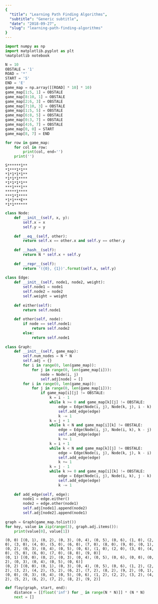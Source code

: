 ```yaml
---
{
  "title": "Learning Path Finding Algorithms",
  "subtitle": "Generic subtitle",
  "date": "2018-09-27",
  "slug": "learning-path-finding-algorithms"
}
---
```

<!--more-->


```python
import numpy as np
import matplotlib.pyplot as plt
%matplotlib notebook

N = 10
OBSTALE = '1'
ROAD = '*'
START = 'S'
END = 'E'
game_map = np.array([[ROAD] * 10] * 10)
game_map[1:5, 1] = OBSTALE
game_map[8:10, 1] = OBSTALE
game_map[2:6, 3] = OBSTALE
game_map[7:10, 3] = OBSTALE
game_map[1:5, 5] = OBSTALE
game_map[6:8, 5] = OBSTALE
game_map[0:3, 7] = OBSTALE
game_map[4:6, 7] = OBSTALE
game_map[0, 0] = START
game_map[8, 7] = END

for row in game_map:
    for col in row:
        print(col, end='')
    print('')
```

    S******1**
    *1***1*1**
    *1*1*1*1**
    *1*1*1****
    *1*1*1*1**
    ***1***1**
    *****1****
    ***1*1****
    *1*1***E**
    *1*1******



```python
class Node:
    def __init__(self, x, y):
        self.x = x
        self.y = y
    
    def __eq__(self, other):
        return self.x == other.x and self.y == other.y
    
    def __hash__(self):
        return N * self.x + self.y
    
    def __repr__(self):
        return '({0}, {1})'.format(self.x, self.y)
    
class Edge:
    def __init__(self, node1, node2, weight):
        self.node1 = node1
        self.node2 = node2
        self.weight = weight
    
    def either(self):
        return self.node1
    
    def other(self, node):
        if node == self.node1:
            return self.node2
        else:
            return self.node1
        
class Graph:
    def __init__(self, game_map):
        self.num_nodes = N * N
        self.adj = {}
        for i in range(0, len(game_map)):
            for j in range(0, len(game_map[i])):
                node = Node(i, j)
                self.adj[node] = []
        for i in range(0, len(game_map)):
            for j in range(0, len(game_map[i])):
                if game_map[i][j] != OBSTALE:
                    k = i - 1
                    while k >= 0 and game_map[k][j] != OBSTALE:
                        edge = Edge(Node(i, j), Node(k, j), i - k)
                        self.add_edge(edge)
                        k -= 1
                    k = j + 1
                    while k < N and game_map[i][k] != OBSTALE:
                        edge = Edge(Node(i, j), Node(i, k), k - j)
                        self.add_edge(edge)
                        k += 1
                    k = i + 1
                    while k < N and game_map[k][j] != OBSTALE:
                        edge = Edge(Node(i, j), Node(k, j), k - i)
                        self.add_edge(edge)
                        k += 1
                    k = j - 1
                    while k >= 0 and game_map[i][k] != OBSTALE:
                        edge = Edge(Node(i, j), Node(i, k), j - k)
                        self.add_edge(edge)
                        k -= 1
                    
    def add_edge(self, edge):
        node1 = edge.either()
        node2 = edge.other(node1)
        self.adj[node1].append(node2)
        self.adj[node2].append(node1)
                        
graph = Graph(game_map.tolist())
for key, value in zip(range(3), graph.adj.items()):
    print(value[0], value[1])
```

    (0, 0) [(0, 1), (0, 2), (0, 3), (0, 4), (0, 5), (0, 6), (1, 0), (2, 0), (3, 0), (4, 0), (5, 0), (6, 0), (7, 0), (8, 0), (9, 0), (0, 1), (0, 2), (0, 3), (0, 4), (0, 5), (0, 6), (1, 0), (2, 0), (3, 0), (4, 0), (5, 0), (6, 0), (7, 0), (8, 0), (9, 0)]
    (0, 1) [(0, 0), (0, 2), (0, 3), (0, 4), (0, 5), (0, 6), (0, 0), (0, 2), (0, 3), (0, 4), (0, 5), (0, 6)]
    (0, 2) [(0, 0), (0, 1), (0, 3), (0, 4), (0, 5), (0, 6), (1, 2), (2, 2), (3, 2), (4, 2), (5, 2), (6, 2), (7, 2), (8, 2), (9, 2), (0, 1), (0, 0), (0, 3), (0, 4), (0, 5), (0, 6), (1, 2), (2, 2), (3, 2), (4, 2), (5, 2), (6, 2), (7, 2), (8, 2), (9, 2)]



```python
def floy(graph, start, end):
    distance = [[float('inf') for _ in range(N * N)]] * (N * N)
    next = []
```

